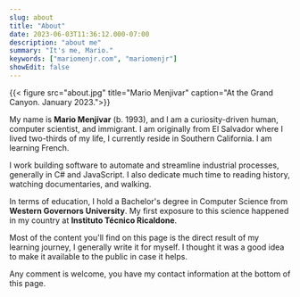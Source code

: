 ```yaml
---
slug: about
title: "About"
date: 2023-06-03T11:36:12.000-07:00
description: "about me"
summary: "It's me, Mario."
keywords: ["mariomenjr.com", "mariomenjr"]
showEdit: false
---
```


{{< figure src="about.jpg" title="Mario Menjivar" caption="At the Grand Canyon. January 2023.">}}

My name is **Mario Menjívar** (b. 1993), and I am a curiosity-driven human, computer scientist, and immigrant. I am originally from El Salvador where I lived two-thirds of my life, I currently reside in Southern California. I am learning French.

I work building software to automate and streamline industrial processes, generally in C# and JavaScript. I also dedicate much time to reading history, watching documentaries, and walking.

In terms of education, I hold a Bachelor's degree in Computer Science from **Western Governors University**. My first exposure to this science happened in my country at **Instituto Técnico Ricaldone**.

Most of the content you'll find on this page is the direct result of my learning journey, I generally write it for myself. I thought it was a good idea to make it available to the public in case it helps.

Any comment is welcome, you have my contact information at the bottom of this page.
